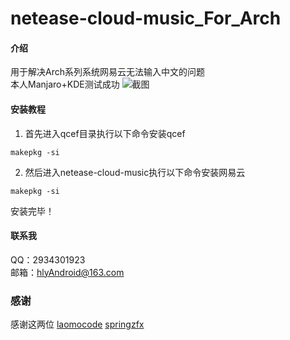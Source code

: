 # netease-cloud-music_For_Arch

#### 介绍
用于解决Arch系列系统网易云无法输入中文的问题<br>
本人Manjaro+KDE测试成功
![截图](https://images.gitee.com/uploads/images/2020/0320/180440_63fe5656_2340776.jpeg "QQ图片20200320180417.jpg")


#### 安装教程

1.  首先进入qcef目录执行以下命令安装qcef

```
makepkg -si
```

2. 然后进入netease-cloud-music执行以下命令安装网易云

```
makepkg -si
```
安装完毕！


#### 联系我
QQ：2934301923<br>
邮箱：hlyAndroid@163.com
### 感谢
感谢这两位
<a href="https://gitee.com/laomocode">laomocode</a>
<a href="https://github.com/springzfx">springzfx</a>

